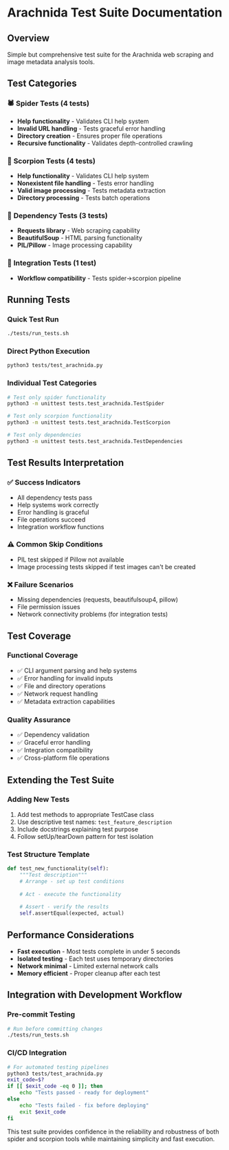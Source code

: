 # Arachnida Test Suite Documentation

## Overview

Simple but comprehensive test suite for the Arachnida web scraping and image metadata analysis tools.

## Test Categories

### 🕷️ **Spider Tests** (4 tests)
- **Help functionality** - Validates CLI help system
- **Invalid URL handling** - Tests graceful error handling
- **Directory creation** - Ensures proper file operations
- **Recursive functionality** - Validates depth-controlled crawling

### 🦂 **Scorpion Tests** (4 tests)  
- **Help functionality** - Validates CLI help system
- **Nonexistent file handling** - Tests error handling
- **Valid image processing** - Tests metadata extraction
- **Directory processing** - Tests batch operations

### 🔧 **Dependency Tests** (3 tests)
- **Requests library** - Web scraping capability
- **BeautifulSoup** - HTML parsing functionality
- **PIL/Pillow** - Image processing capability

### 🔄 **Integration Tests** (1 test)
- **Workflow compatibility** - Tests spider→scorpion pipeline

## Running Tests

### Quick Test Run
```bash
./tests/run_tests.sh
```

### Direct Python Execution
```bash
python3 tests/test_arachnida.py
```

### Individual Test Categories
```bash
# Test only spider functionality
python3 -m unittest tests.test_arachnida.TestSpider

# Test only scorpion functionality  
python3 -m unittest tests.test_arachnida.TestScorpion

# Test only dependencies
python3 -m unittest tests.test_arachnida.TestDependencies
```

## Test Results Interpretation

### ✅ **Success Indicators**
- All dependency tests pass
- Help systems work correctly
- Error handling is graceful
- File operations succeed
- Integration workflow functions

### ⚠️ **Common Skip Conditions**
- PIL test skipped if Pillow not available
- Image processing tests skipped if test images can't be created

### ❌ **Failure Scenarios**
- Missing dependencies (requests, beautifulsoup4, pillow)
- File permission issues
- Network connectivity problems (for integration tests)

## Test Coverage

### **Functional Coverage**
- ✅ CLI argument parsing and help systems
- ✅ Error handling for invalid inputs
- ✅ File and directory operations
- ✅ Network request handling
- ✅ Metadata extraction capabilities

### **Quality Assurance**
- ✅ Dependency validation
- ✅ Graceful error handling
- ✅ Integration compatibility
- ✅ Cross-platform file operations

## Extending the Test Suite

### Adding New Tests
1. Add test methods to appropriate TestCase class
2. Use descriptive test names: `test_feature_description`
3. Include docstrings explaining test purpose
4. Follow setUp/tearDown pattern for test isolation

### Test Structure Template
```python
def test_new_functionality(self):
    """Test description"""
    # Arrange - set up test conditions
    
    # Act - execute the functionality
    
    # Assert - verify the results
    self.assertEqual(expected, actual)
```

## Performance Considerations

- **Fast execution** - Most tests complete in under 5 seconds
- **Isolated testing** - Each test uses temporary directories
- **Network minimal** - Limited external network calls
- **Memory efficient** - Proper cleanup after each test

## Integration with Development Workflow

### Pre-commit Testing
```bash
# Run before committing changes
./tests/run_tests.sh
```

### CI/CD Integration
```bash
# For automated testing pipelines
python3 tests/test_arachnida.py
exit_code=$?
if [[ $exit_code -eq 0 ]]; then
    echo "Tests passed - ready for deployment"
else
    echo "Tests failed - fix before deploying"
    exit $exit_code
fi
```

This test suite provides confidence in the reliability and robustness of both spider and scorpion tools while maintaining simplicity and fast execution.